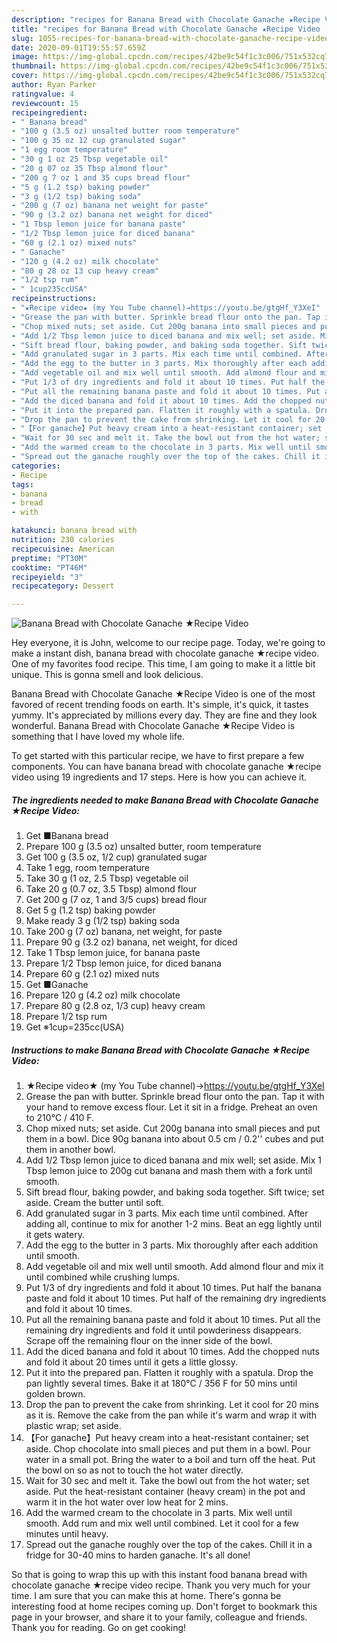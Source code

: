 ```yaml
---
description: "recipes for Banana Bread with Chocolate Ganache ★Recipe Video | how to make homemade Banana Bread with Chocolate Ganache ★Recipe Video"
title: "recipes for Banana Bread with Chocolate Ganache ★Recipe Video | how to make homemade Banana Bread with Chocolate Ganache ★Recipe Video"
slug: 1055-recipes-for-banana-bread-with-chocolate-ganache-recipe-video-how-to-make-homemade-banana-bread-with-chocolate-ganache-recipe-video
date: 2020-09-01T19:55:57.659Z
image: https://img-global.cpcdn.com/recipes/42be9c54f1c3c006/751x532cq70/banana-bread-with-chocolate-ganache-★recipe-video-recipe-main-photo.jpg
thumbnail: https://img-global.cpcdn.com/recipes/42be9c54f1c3c006/751x532cq70/banana-bread-with-chocolate-ganache-★recipe-video-recipe-main-photo.jpg
cover: https://img-global.cpcdn.com/recipes/42be9c54f1c3c006/751x532cq70/banana-bread-with-chocolate-ganache-★recipe-video-recipe-main-photo.jpg
author: Ryan Parker
ratingvalue: 4
reviewcount: 15
recipeingredient:
- " Banana bread"
- "100 g (3.5 oz) unsalted butter room temperature"
- "100 g 35 oz 12 cup granulated sugar"
- "1 egg room temperature"
- "30 g 1 oz 25 Tbsp vegetable oil"
- "20 g 07 oz 35 Tbsp almond flour"
- "200 g 7 oz 1 and 35 cups bread flour"
- "5 g (1.2 tsp) baking powder"
- "3 g (1/2 tsp) baking soda"
- "200 g (7 oz) banana net weight for paste"
- "90 g (3.2 oz) banana net weight for diced"
- "1 Tbsp lemon juice for banana paste"
- "1/2 Tbsp lemon juice for diced banana"
- "60 g (2.1 oz) mixed nuts"
- " Ganache"
- "120 g (4.2 oz) milk chocolate"
- "80 g 28 oz 13 cup heavy cream"
- "1/2 tsp rum"
- " 1cup235ccUSA"
recipeinstructions:
- "★Recipe video★ (my You Tube channel)→https://youtu.be/gtgHf_Y3XeI"
- "Grease the pan with butter. Sprinkle bread flour onto the pan. Tap it with your hand to remove excess flour. Let it sit in a fridge. Preheat an oven to 210℃ / 410 F."
- "Chop mixed nuts; set aside. Cut 200g banana into small pieces and put them in a bowl. Dice 90g banana into about 0.5 cm / 0.2&#39;&#39; cubes and put them in another bowl."
- "Add 1/2 Tbsp lemon juice to diced banana and mix well; set aside. Mix 1 Tbsp lemon juice to 200g cut banana and mash them with a fork until smooth."
- "Sift bread flour, baking powder, and baking soda together. Sift twice; set aside. Cream the butter until soft."
- "Add granulated sugar in 3 parts. Mix each time until combined. After adding all, continue to mix for another 1-2 mins. Beat an egg lightly until it gets watery."
- "Add the egg to the butter in 3 parts. Mix thoroughly after each addition until smooth."
- "Add vegetable oil and mix well until smooth. Add almond flour and mix it until combined while crushing lumps."
- "Put 1/3 of dry ingredients and fold it about 10 times. Put half the banana paste and fold it about 10 times. Put half of the remaining dry ingredients and fold it about 10 times."
- "Put all the remaining banana paste and fold it about 10 times. Put all the remaining dry ingredients and fold it until powderiness disappears. Scrape off the remaining flour on the inner side of the bowl."
- "Add the diced banana and fold it about 10 times. Add the chopped nuts and fold it about 20 times until it gets a little glossy."
- "Put it into the prepared pan. Flatten it roughly with a spatula. Drop the pan lightly several times. Bake it at 180℃ / 356 F for 50 mins until golden brown."
- "Drop the pan to prevent the cake from shrinking. Let it cool for 20 mins as it is. Remove the cake from the pan while it&#39;s warm and wrap it with plastic wrap; set aside."
- "【For ganache】Put heavy cream into a heat-resistant container; set aside. Chop chocolate into small pieces and put them in a bowl. Pour water in a small pot. Bring the water to a boil and turn off the heat. Put the bowl on so as not to touch the hot water directly."
- "Wait for 30 sec and melt it. Take the bowl out from the hot water; set aside. Put the heat-resistant container (heavy cream) in the pot and warm it in the hot water over low heat for 2 mins."
- "Add the warmed cream to the chocolate in 3 parts. Mix well until smooth. Add rum and mix well until combined. Let it cool for a few minutes until heavy."
- "Spread out the ganache roughly over the top of the cakes. Chill it in a fridge for 30-40 mins to harden ganache. It&#39;s all done!"
categories:
- Recipe
tags:
- banana
- bread
- with

katakunci: banana bread with 
nutrition: 230 calories
recipecuisine: American
preptime: "PT30M"
cooktime: "PT46M"
recipeyield: "3"
recipecategory: Dessert

---
```



![Banana Bread with Chocolate Ganache ★Recipe Video](https://img-global.cpcdn.com/recipes/42be9c54f1c3c006/751x532cq70/banana-bread-with-chocolate-ganache-★recipe-video-recipe-main-photo.jpg)

Hey everyone, it is John, welcome to our recipe page. Today, we're going to make a instant dish, banana bread with chocolate ganache ★recipe video. One of my favorites food recipe. This time, I am going to make it a little bit unique. This is gonna smell and look delicious.

Banana Bread with Chocolate Ganache ★Recipe Video is one of the most favored of recent trending foods on earth. It's simple, it's quick, it tastes yummy. It's appreciated by millions every day. They are fine and they look wonderful. Banana Bread with Chocolate Ganache ★Recipe Video is something that I have loved my whole life.




To get started with this particular recipe, we have to first prepare a few components. You can have banana bread with chocolate ganache ★recipe video using 19 ingredients and 17 steps. Here is how you can achieve it.

<!--inarticleads1-->

##### The ingredients needed to make Banana Bread with Chocolate Ganache ★Recipe Video:

1. Get  ■Banana bread
1. Prepare 100 g (3.5 oz) unsalted butter, room temperature
1. Get 100 g (3.5 oz, 1/2 cup) granulated sugar
1. Take 1 egg, room temperature
1. Take 30 g (1 oz, 2.5 Tbsp) vegetable oil
1. Take 20 g (0.7 oz, 3.5 Tbsp) almond flour
1. Get 200 g (7 oz, 1 and 3/5 cups) bread flour
1. Get 5 g (1.2 tsp) baking powder
1. Make ready 3 g (1/2 tsp) baking soda
1. Take 200 g (7 oz) banana, net weight, for paste
1. Prepare 90 g (3.2 oz) banana, net weight, for diced
1. Take 1 Tbsp lemon juice, for banana paste
1. Prepare 1/2 Tbsp lemon juice, for diced banana
1. Prepare 60 g (2.1 oz) mixed nuts
1. Get  ■Ganache
1. Prepare 120 g (4.2 oz) milk chocolate
1. Prepare 80 g (2.8 oz, 1/3 cup) heavy cream
1. Prepare 1/2 tsp rum
1. Get  ※1cup=235cc(USA)




<!--inarticleads2-->

##### Instructions to make Banana Bread with Chocolate Ganache ★Recipe Video:

1. ★Recipe video★ (my You Tube channel)→https://youtu.be/gtgHf_Y3XeI
1. Grease the pan with butter. Sprinkle bread flour onto the pan. Tap it with your hand to remove excess flour. Let it sit in a fridge. Preheat an oven to 210℃ / 410 F.
1. Chop mixed nuts; set aside. Cut 200g banana into small pieces and put them in a bowl. Dice 90g banana into about 0.5 cm / 0.2&#39;&#39; cubes and put them in another bowl.
1. Add 1/2 Tbsp lemon juice to diced banana and mix well; set aside. Mix 1 Tbsp lemon juice to 200g cut banana and mash them with a fork until smooth.
1. Sift bread flour, baking powder, and baking soda together. Sift twice; set aside. Cream the butter until soft.
1. Add granulated sugar in 3 parts. Mix each time until combined. After adding all, continue to mix for another 1-2 mins. Beat an egg lightly until it gets watery.
1. Add the egg to the butter in 3 parts. Mix thoroughly after each addition until smooth.
1. Add vegetable oil and mix well until smooth. Add almond flour and mix it until combined while crushing lumps.
1. Put 1/3 of dry ingredients and fold it about 10 times. Put half the banana paste and fold it about 10 times. Put half of the remaining dry ingredients and fold it about 10 times.
1. Put all the remaining banana paste and fold it about 10 times. Put all the remaining dry ingredients and fold it until powderiness disappears. Scrape off the remaining flour on the inner side of the bowl.
1. Add the diced banana and fold it about 10 times. Add the chopped nuts and fold it about 20 times until it gets a little glossy.
1. Put it into the prepared pan. Flatten it roughly with a spatula. Drop the pan lightly several times. Bake it at 180℃ / 356 F for 50 mins until golden brown.
1. Drop the pan to prevent the cake from shrinking. Let it cool for 20 mins as it is. Remove the cake from the pan while it&#39;s warm and wrap it with plastic wrap; set aside.
1. 【For ganache】Put heavy cream into a heat-resistant container; set aside. Chop chocolate into small pieces and put them in a bowl. Pour water in a small pot. Bring the water to a boil and turn off the heat. Put the bowl on so as not to touch the hot water directly.
1. Wait for 30 sec and melt it. Take the bowl out from the hot water; set aside. Put the heat-resistant container (heavy cream) in the pot and warm it in the hot water over low heat for 2 mins.
1. Add the warmed cream to the chocolate in 3 parts. Mix well until smooth. Add rum and mix well until combined. Let it cool for a few minutes until heavy.
1. Spread out the ganache roughly over the top of the cakes. Chill it in a fridge for 30-40 mins to harden ganache. It&#39;s all done!




So that is going to wrap this up with this instant food banana bread with chocolate ganache ★recipe video recipe. Thank you very much for your time. I am sure that you can make this at home. There's gonna be interesting food at home recipes coming up. Don't forget to bookmark this page in your browser, and share it to your family, colleague and friends. Thank you for reading. Go on get cooking!
